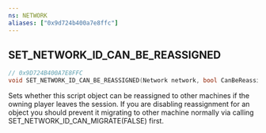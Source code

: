 ```yaml
---
ns: NETWORK
aliases: ["0x9d724b400a7e8ffc"]
---
```

## SET_NETWORK_ID_CAN_BE_REASSIGNED

```c
// 0x9D724B400A7E8FFC
void SET_NETWORK_ID_CAN_BE_REASSIGNED(Network network, bool CanBeReassigned);
```

Sets whether this script object can be reassigned to other machines if the owning player leaves the session. If you are disabling reassignment for an object you should prevent it migrating to other machine normally via calling SET_NETWORK_ID_CAN_MIGRATE(FALSE) first.

